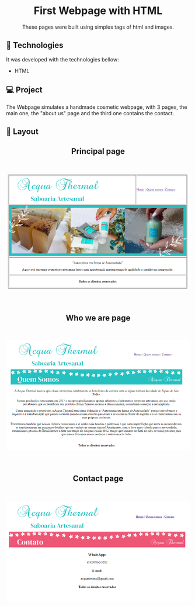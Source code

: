 
<h1 align="center"> First Webpage with HTML </h1>

<p align="center">
These pages were built using simples tags of html and images.
</p>


## 🚀 Technologies

It was developed with the technologies bellow:


- HTML 

## 💻 Project

The Webpage simulates a handmade cosmetic webpage, with 3 pages, the main one, the "about us" page and the third one contains the contact.

## 🔖 Layout


<h2 align="center">Principal page</h2><br> 
<p align="center"><img alt="primeira pagina" src="https://github.com/viviandemitry/First-web-page-with-HTML/blob/main/pic1.png"> </p>

<br>

<h2 align="center">Who we are page</h2>
<br>
<p align="center">
  <img alt="who we are" src="https://github.com/viviandemitry/First-web-page-with-HTML/blob/main/picquemsomos.png">
</p>

<br>

<h2 align="center">Contact page</h2>
<br>
<p align="center">
  <img alt="contact" src="https://github.com/viviandemitry/First-web-page-with-HTML/blob/main/pic2.PNG">
</p>
